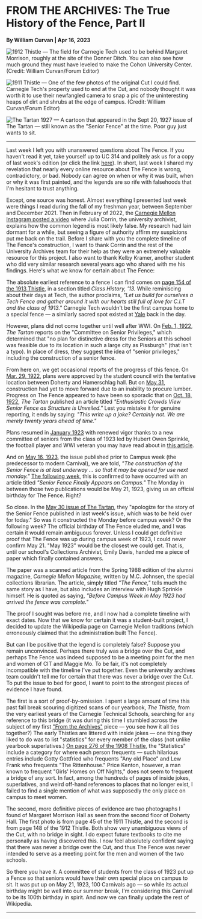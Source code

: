 # FROM THE ARCHIVES: The True History of the Fence, Part II

**By William Curvan  |  Apr 16, 2023**

![1912 Thistle — The field for Carnegie Tech used to be behind Margaret Morrison, roughly at the site of the Donner Ditch. You can also see how much ground they must have leveled to make the Cohon University Center. (Credit: William Curvan/Forum Editor)](https://thetartan-assets.s3.amazonaws.com/uploads/38802/original/Screen_Shot_2023-04-16_at_12.58.08_PM.png)  

![1911 Thistle — One of the few photos of the original Cut I could find. Carnegie Tech's property used to end at the Cut, and nobody thought it was worth it to use their newfangled camera to snap a pic of the uninteresting heaps of dirt and shrubs at the edge of campus. (Credit: William Curvan/Forum Editor)](https://thetartan-assets.s3.amazonaws.com/uploads/38803/original/Screen_Shot_2023-04-16_at_12.58.28_PM.png)  

![The Tartan 1927 — A cartoon that appeared in the Sept 20, 1927 issue of *The Tartan* — still known as the "Senior Fence" at the time. Poor guy just wants to sit.](https://thetartan-assets.s3.amazonaws.com/uploads/38804/original/Screen_Shot_2023-04-16_at_3.55.14_PM.png)  

***

Last week I left you with unanswered questions about The Fence. If you haven't read it yet, take yourself up to UC 314 and politely ask us for a copy of last week's edition (or click the link [here](http://thetartan.org/2023/4/10/pillbox/fence1)). In short, last week I shared my revelation that nearly every online resource about The Fence is wrong, contradictory, or bad. Nobody can agree on when or why it was built, when or why it was first painted, and the legends are so rife with falsehoods that I'm hesitant to trust anything.  

Except, one source was honest. Almost everything I presented last week were things I read during the fall of my freshman year, between September and December 2021. Then in February of 2022, the [Carnegie Mellon Instagram posted a video](https://www.instagram.com/p/CaFZspmFwH3/) where Julia Corrin, the university archivist, explains how the common legend is most likely false. My research had lain dormant for a while, but seeing a figure of authority affirm my suspicions put me back on the trail. Before I share with you the complete timeline of The Fence's construction, I want to thank Corrin and the rest of the University Archives team for their help as they were an extremely valuable resource for this project. I also want to thank Kelby Kramer, another student who did very similar research several years ago who shared with me his findings. Here's what we know for certain about The Fence:  

The absolute earliest reference to a fence I can find comes on [page 154 of the 1913 Thistle](https://www.instagram.com/p/CaFZspmFwH3/), in a section titled *Class History, '13.* While reminiscing about their days at Tech, the author proclaims, *"Let us build for ourselves a Tech Fence and gather around it with our hearts still full of love for C.I.T and the class of 1913."* Carnegie Tech wouldn't be the first campus home to a special fence — a similarly sacred spot existed at [Yale](https://visitorcenter.yale.edu/tours/women-yale/yale-fence) back in the day.  

However, plans did not come together until well after WWI. On [Feb. 1, 1922](https://digitalcollections.library.cmu.edu/node/29084), *The Tartan* reports on the "Committee on Senior Privileges," which determined that "no plan for distinctive dress for the Seniors at this school was feasible due to its location in such a large city as Pissburgh" (that isn't a typo). In place of dress, they suggest the idea of "senior privileges," including the construction of a senior fence.  

From here on, we get occasional reports of the progress of this fence. On [Mar. 29, 1922](https://digitalcollections.library.cmu.edu/node/29092), plans were approved by the student council with the tentative location between Doherty and Hamerschlag hall. But on [May 31](http://doi.library.cmu.edu/10.1184/pmc/TAR/TAR_1922_016_035_05311922/TAR_1922_016_035_05311922), construction had yet to move forward due to an inability to procure lumber. Progress on The Fence appeared to have been so sporadic that on [Oct. 18, 1922](http://doi.library.cmu.edu/10.1184/pmc/TAR/TAR_1922_017_005_10181922/TAR_1922_017_005_10181922), *The Tartan* published an article titled *"Enthusiastic Crowds View Senior Fence as Structure is Unveiled."* Lest you mistake it for genuine reporting, it ends by saying: *"This write up a joke? Certainly not. We are merely twenty years ahead of time."*  

Plans resumed in [January 1923](https://digitalcollections.library.cmu.edu/node/29118) with renewed vigor thanks to a new committee of seniors from the class of 1923 led by Hubert Owen Sprinkle, the football player and WWI veteran you may have read about in [this article](http://thetartan.org/2022/11/14/pillbox/archive).  

And on [May 16, 1923](https://digitalcollections.library.cmu.edu/node/29133), the issue published prior to Campus week (the predecessor to modern Carnival), we are told, *"The construction of the Senior Fence is at last underway … so that it may be opened for use next monday."* [The following week](https://digitalcollections.library.cmu.edu/node/29134), this is confirmed to have occurred with an article titled *"Senior Fence Finally Appears on Campus."* The Monday in between those two publications would be May 21, 1923, giving us an official birthday for The Fence. Right?  

So close. In the [May 30 issue of The Tartan](http://doi.library.cmu.edu/10.1184/pmc/TAR/TAR_1923_017_034_05301923/TAR_1923_017_034_05301923), they "apologize for the story of the Senior Fence published in last week's issue, which was to be held over for today." So was it constructed the Monday before campus week? Or the following week? The official birthday of The Fence eluded me, and I was certain it would remain ambiguous forever. Unless I could get definitive proof that The Fence was up during campus week of 1923, I could never confirm May 21. "May 1923" would be the closest we could get. That is, until our school's Collections Archivist, Emily Davis, handed me a piece of paper which finally contained answers.  

The paper was a scanned article from the Spring 1988 edition of the alumni magazine, *Carnegie Mellon Magazine,* written by M.C. Johnsen, the special collections librarian. The article, simply titled *"The Fence,"* tells much the same story as I have, but also includes an interview with Hugh Sprinkle himself. He is quoted as saying, *"Before Campus Week in May 1923 had arrived the fence was complete."*  

The proof I sought was before me, and I now had a complete timeline with exact dates. Now that we know for certain it was a student-built project, I decided to update the Wikipedia page on Carnegie Mellon traditions (which erroneously claimed that the administration built The Fence).  

But can I be positive that the legend is completely false? Suppose you remain unconvinced. Perhaps there truly was a bridge over the Cut, and perhaps The Fence was indeed supposed to be a meeting point for the men and women of CIT and Maggie Mo. To be fair, it's not completely incompatible with the timeline I've put together. Even the university archives team couldn't tell me for certain that there was never a bridge over the Cut. To put the issue to bed for good, I want to point to the strongest pieces of evidence I have found.  

The first is a sort of proof-by-omission. I spent a large amount of time this past fall break scouring digitized scans of our yearbook, *The Thistle,* from the very earliest years of the Carnegie Technical Schools, searching for any reference to this bridge (it was during this time I stumbled across the subject of my first ["From the Archives"](http://thetartan.org/2022/11/7/pillbox/archives) piece — you see how it all ties together?) The early Thistles are littered with inside jokes — one thing they liked to do was to list "statistics" for every member of the class (not unlike yearbook superlatives.) [On page 276 of the 1908 Thistle](https://digitalcollections.library.cmu.edu/node/149?search_api_fulltext=Thistle%201908), the "Statistics" include a category for where each person frequents — such hilarious entries include Gotty Gottfried who frequents "Any old Place" and Lew Frank who frequents "The Rittenhouse." Price Kenton, however, a man known to frequent "Girls' Homes on Off Nights," does not seem to frequent a bridge of any sort. In fact, among the hundreds of pages of inside jokes, superlatives, and weird off-hand references to places that no longer exist, I failed to find a single mention of what was supposedly the only place on campus to meet women.  

The second, more definitive pieces of evidence are two photographs I found of Margaret Morrison Hall as seen from the second floor of Doherty Hall. The first photo is from page 45 of the 1911 Thistle, and the second is from page 148 of the 1912 Thistle. Both show very unambiguous views of the Cut, with no bridge in sight. I do expect future textbooks to cite me personally as having discovered this. I now feel absolutely confident saying that there was never a bridge over the Cut, and thus The Fence was never intended to serve as a meeting point for the men and women of the two schools.  

So there you have it. A committee of students from the class of 1923 put up a Fence so that seniors would have their own special place on campus to sit. It was put up on May 21, 1923, 100 Carnivals ago — so while its actual birthday might be well into our summer break, I'm considering this Carnival to be its 100th birthday in spirit. And now we can finally update the rest of Wikipedia.  

***
